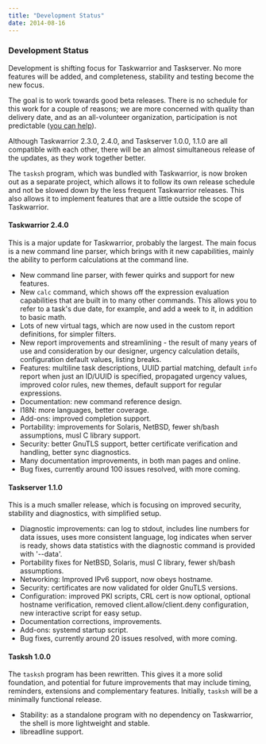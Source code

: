 ```yaml
---
title: "Development Status"
date: 2014-08-16
---
```


### Development Status 

Development is shifting focus for Taskwarrior and Taskserver.
No more features will be added, and completeness, stability and testing become the new focus.

The goal is to work towards good beta releases.
There is no schedule for this work for a couple of reasons; we are more concerned with quality than delivery date, and as an all-volunteer organization, participation is not predictable ([you can help](https://github.com/GothenburgBitFactory/taskwarrior/blob/develop/doc/devel/contrib/first_time.md)).

Although Taskwarrior 2.3.0, 2.4.0, and Taskserver 1.0.0, 1.1.0 are all compatible with each other, there will be an almost simultaneous release of the updates, as they work together better.

The `tasksh` program, which was bundled with Taskwarrior, is now broken out as a separate project, which allows it to follow its own release schedule and not be slowed down by the less frequent Taskwarrior releases.
This also allows it to implement features that are a little outside the scope of Taskwarrior.

#### Taskwarrior 2.4.0

This is a major update for Taskwarrior, probably the largest.
The main focus is a new command line parser, which brings with it new capabilities, mainly the ability to perform calculations at the command line.

- New command line parser, with fewer quirks and support for new features.
- New `calc` command, which shows off the expression evaluation capabilities that are built in to many other commands.
  This allows you to refer to a task's due date, for example, and add a week to it, in addition to basic math.
- Lots of new virtual tags, which are now used in the custom report definitions, for simpler filters.
- New report improvements and streamlining - the result of many years of use and consideration by our designer, urgency calculation details, configuration default values, listing breaks.
- Features: multiline task descriptions, UUID partial matching, default `info` report when just an ID/UUID is specified, propagated urgency values, improved color rules, new themes, default support for regular expressions.
- Documentation: new command reference design.
- I18N: more languages, better coverage.
- Add-ons: improved completion support.
- Portability: improvements for Solaris, NetBSD, fewer sh/bash assumptions, musl C library support.
- Security: better GnuTLS support, better certificate verification and handling, better sync diagnostics.
- Many documentation improvements, in both man pages and online.
- Bug fixes, currently around 100 issues resolved, with more coming.

#### Taskserver 1.1.0

This is a much smaller release, which is focusing on improved security, stability and diagnostics, with simplified setup.

- Diagnostic improvements: can log to stdout, includes line numbers for data issues, uses more consistent language, log indicates when server is ready, shows data statistics with the diagnostic command is provided with '\--data'.
- Portability fixes for NetBSD, Solaris, musl C library, fewer sh/bash assumptions.
- Networking: Improved IPv6 support, now obeys hostname.
- Security: certificates are now validated for older GnuTLS versions.
- Configuration: improved PKI scripts, CRL cert is now optional, optional hostname verification, removed client.allow/client.deny configuration, new interactive script for easy setup.
- Documentation corrections, improvements.
- Add-ons: systemd startup script.
- Bug fixes, currently around 20 issues resolved, with more coming.

#### Tasksh 1.0.0

The `tasksh` program has been rewritten.
This gives it a more solid foundation, and potential for future improvements that may include timing, reminders, extensions and complementary features.
Initially, `tasksh` will be a minimally functional release.

- Stability: as a standalone program with no dependency on Taskwarrior, the shell is more lightweight and stable.
- libreadline support.
